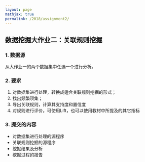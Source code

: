 ```yaml
---
layout: page
mathjax: true
permalink: /2018/assignment2/
---
```


## 数据挖掘大作业二：关联规则挖掘

### 1. 数据源

从大作业一的两个数据集中任选一个进行分析。

### 2. 要求

1. 对数据集进行处理，转换成适合关联规则挖掘的形式；
2. 找出频繁项集；
3. 导出关联规则，计算其支持度和置信度
4. 对规则进行评价，可使用Lift，也可以使用教材中所提及的其它指标

### 3. 提交的内容

- 对数据集进行处理的源程序
- 关联规则挖掘的源程序
- 挖掘结果及分析
- 挖掘过程的报告